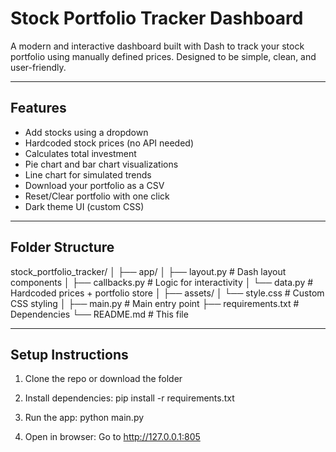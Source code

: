 #  Stock Portfolio Tracker Dashboard

A modern and interactive dashboard built with Dash to track your stock portfolio using manually defined prices. Designed to be simple, clean, and user-friendly.

---

##  Features

-  Add stocks using a dropdown 
-  Hardcoded stock prices (no API needed)
-  Calculates total investment
-  Pie chart and bar chart visualizations
-  Line chart for simulated trends
-  Download your portfolio as a CSV
-  Reset/Clear portfolio with one click
-  Dark theme UI (custom CSS)

---

##  Folder Structure

stock_portfolio_tracker/
│
├── app/
│ ├── layout.py # Dash layout components
│ ├── callbacks.py # Logic for interactivity
│ └── data.py # Hardcoded prices + portfolio store
│
├── assets/
│ └── style.css # Custom CSS styling
│
├── main.py # Main entry point
├── requirements.txt # Dependencies
└── README.md # This file

---

##  Setup Instructions

1. Clone the repo or download the folder

2. Install dependencies:
    pip install -r requirements.txt

3. Run the app:
    python main.py

4. Open in browser:
    Go to http://127.0.0.1:805